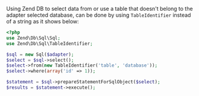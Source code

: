 Using Zend DB to select data from or use a table that doesn't belong to the adapter selected database, can be done by using `TableIdentifier` instead of a string as it shows below:

```php
<?php
use Zend\Db\Sql\Sql;
use Zend\Db\Sql\TableIdentifier;

$sql = new Sql($adapter);
$select = $sql->select();
$select->from(new TableIdentifier('table', 'database'));
$select->where(array('id' => 1));

$statement = $sql->prepareStatementForSqlObject($select);
$results = $statement->execute();
```